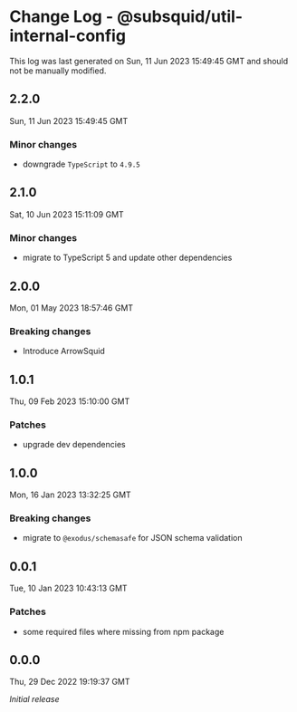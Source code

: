 # Change Log - @subsquid/util-internal-config

This log was last generated on Sun, 11 Jun 2023 15:49:45 GMT and should not be manually modified.

## 2.2.0
Sun, 11 Jun 2023 15:49:45 GMT

### Minor changes

- downgrade `TypeScript` to `4.9.5`

## 2.1.0
Sat, 10 Jun 2023 15:11:09 GMT

### Minor changes

- migrate to TypeScript 5 and update other dependencies

## 2.0.0
Mon, 01 May 2023 18:57:46 GMT

### Breaking changes

- Introduce ArrowSquid

## 1.0.1
Thu, 09 Feb 2023 15:10:00 GMT

### Patches

- upgrade dev dependencies

## 1.0.0
Mon, 16 Jan 2023 13:32:25 GMT

### Breaking changes

- migrate to `@exodus/schemasafe` for JSON schema validation

## 0.0.1
Tue, 10 Jan 2023 10:43:13 GMT

### Patches

- some required files where missing from npm package

## 0.0.0
Thu, 29 Dec 2022 19:19:37 GMT

_Initial release_

